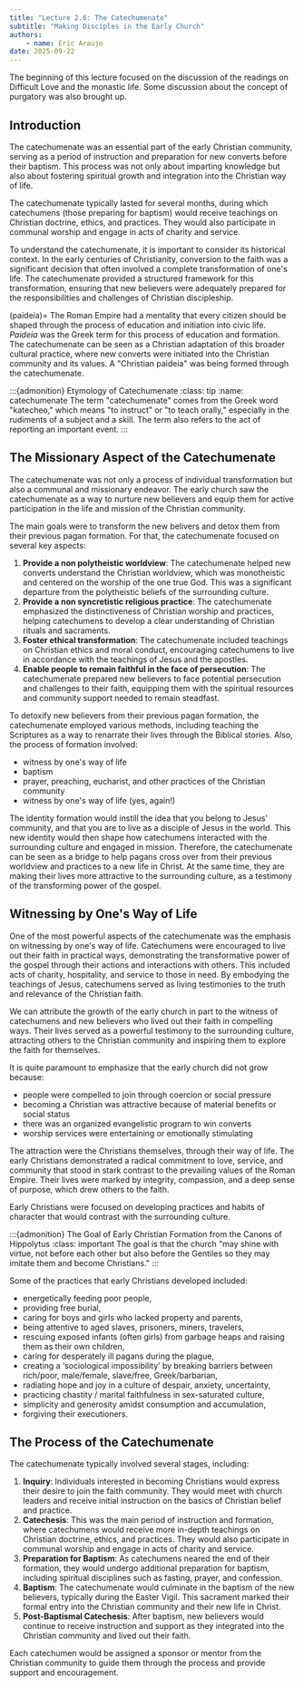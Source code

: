 ```yaml
---
title: "Lecture 2.6: The Catechumenate"
subtitle: "Making Disciples in the Early Church"
authors:
    - name: Eric Araujo
date: 2025-09-22
---
```


The beginning of this lecture focused on the discussion of the readings on Difficult Love and the monastic life. Some discussion about the concept of purgatory was also brought up.

## Introduction

The catechumenate was an essential part of the early Christian community, serving as a period of instruction and preparation for new converts before their baptism. This process was not only about imparting knowledge but also about fostering spiritual growth and integration into the Christian way of life.

The catechumenate typically lasted for several months, during which catechumens (those preparing for baptism) would receive teachings on Christian doctrine, ethics, and practices. They would also participate in communal worship and engage in acts of charity and service.

To understand the catechumenate, it is important to consider its historical context. In the early centuries of Christianity, conversion to the faith was a significant decision that often involved a complete transformation of one's life. The catechumenate provided a structured framework for this transformation, ensuring that new believers were adequately prepared for the responsibilities and challenges of Christian discipleship.

(paideia)=
The Roman Empire had a mentality that every citizen should be shaped through the process of education and initiation into civic life. *Paideia* was the Greek term for this process of education and formation. The catechumenate can be seen as a Christian adaptation of this broader cultural practice, where new converts were initiated into the Christian community and its values. A "Christian paideia" was being formed through the catechumenate.

:::{admonition} Etymology of Catechumenate
:class: tip
:name: catechumenate
The term "catechumenate" comes from the Greek word "katecheo," which means "to instruct" or "to teach orally," especially in the rudiments of a subject and a skill. The term also refers to the act of reporting an important event.
:::

## The Missionary Aspect of the Catechumenate

The catechumenate was not only a process of individual transformation but also a communal and missionary endeavor. The early church saw the catechumenate as a way to nurture new believers and equip them for active participation in the life and mission of the Christian community.

The main goals were to transform the new belivers and detox them from their previous pagan formation. For that, the catechumenate focused on several key aspects:

1. **Provide a non polytheistic worldview**: The catechumenate helped new converts understand the Christian worldview, which was monotheistic and centered on the worship of the one true God. This was a significant departure from the polytheistic beliefs of the surrounding culture.
2. **Provide a non syncretistic religious practice**: The catechumenate emphasized the distinctiveness of Christian worship and practices, helping catechumens to develop a clear understanding of Christian rituals and sacraments.
3. **Foster ethical transformation**: The catechumenate included teachings on Christian ethics and moral conduct, encouraging catechumens to live in accordance with the teachings of Jesus and the apostles.
4. **Enable people to remain faithful in the face of persecution**: The catechumenate prepared new believers to face potential persecution and challenges to their faith, equipping them with the spiritual resources and community support needed to remain steadfast.

To detoxify new believers from their previous pagan formation, the catechumenate employed various methods, including teaching the Scriptures as a way to renarrate their lives through the Biblical stories. Also, the process of formation involved:

- witness by one's way of life
- baptism
- prayer, preaching, eucharist, and other practices of the Christian community
- witness by one's way of life (yes, again!)

The identity formation would instill the idea that you belong to Jesus' community, and that you are to live as a disciple of Jesus in the world. This new identity would then shape how catechumens interacted with the surrounding culture and engaged in mission. Therefore, the catechumenate can be seen as a bridge to help pagans cross over from their previous worldview and practices to a new life in Christ. At the same time, they are making their lives more attractive to the surrounding culture, as a testimony of the transforming power of the gospel.

## Witnessing by One's Way of Life

One of the most powerful aspects of the catechumenate was the emphasis on witnessing by one's way of life. Catechumens were encouraged to live out their faith in practical ways, demonstrating the transformative power of the gospel through their actions and interactions with others. This included acts of charity, hospitality, and service to those in need. By embodying the teachings of Jesus, catechumens served as living testimonies to the truth and relevance of the Christian faith.

We can attribute the growth of the early church in part to the witness of catechumens and new believers who lived out their faith in compelling ways. Their lives served as a powerful testimony to the surrounding culture, attracting others to the Christian community and inspiring them to explore the faith for themselves.

It is quite paramount to emphasize that the early church did not grow because:

- people were compelled to join through coercion or social pressure
- becoming a Christian was attractive because of material benefits or social status
- there was an organized evangelistic program to win converts
- worship services were entertaining or emotionally stimulating

The attraction were the Christians themselves, through their way of life. The early Christians demonstrated a radical commitment to love, service, and community that stood in stark contrast to the prevailing values of the Roman Empire. Their lives were marked by integrity, compassion, and a deep sense of purpose, which drew others to the faith.

Early Christians were focused on developing practices and habits of character that would contrast with the surrounding culture.

:::{admonition} The Goal of Early Christian Formation from the Canons of Hippolytus
:class: important
The goal is that the church "may shine with virtue, not before each other but also before the Gentiles so they may imitate them and become Christians."
:::

Some of the practices that early Christians developed included:

- energetically feeding poor people,
- providing free burial,
- caring for boys and girls who lacked property and parents,
- being attentive to aged slaves, prisoners, miners, travelers,
- rescuing exposed infants (often girls) from garbage heaps and raising them as their own children,
- caring for desperately ill pagans during the plague,
- creating a ‘sociological impossibility’ by breaking barriers between rich/poor, male/female, slave/free, Greek/barbarian,
- radiating hope and joy in a culture of despair, anxiety, uncertainty,
- practicing chastity / marital faithfulness in sex-saturated culture,
- simplicity and generosity amidst consumption and accumulation,
- forgiving their executioners.

## The Process of the Catechumenate

The catechumenate typically involved several stages, including:

1. **Inquiry**: Individuals interested in becoming Christians would express their desire to join the faith community. They would meet with church leaders and receive initial instruction on the basics of Christian belief and practice.
2. **Catechesis**: This was the main period of instruction and formation, where catechumens would receive more in-depth teachings on Christian doctrine, ethics, and practices. They would also participate in communal worship and engage in acts of charity and service.
3. **Preparation for Baptism**: As catechumens neared the end of their formation, they would undergo additional preparation for baptism, including spiritual disciplines such as fasting, prayer, and confession.
4. **Baptism**: The catechumenate would culminate in the baptism of the new believers, typically during the Easter Vigil. This sacrament marked their formal entry into the Christian community and their new life in Christ.
5. **Post-Baptismal Catechesis**: After baptism, new believers would continue to receive instruction and support as they integrated into the Christian community and lived out their faith.

Each catechumen would be assigned a sponsor or mentor from the Christian community to guide them through the process and provide support and encouragement.


